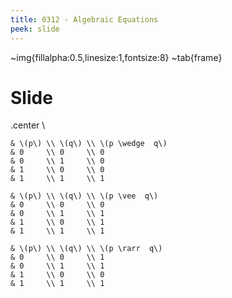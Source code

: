 ```yaml
---
title: 0312 - Algebraic Equations
peek: slide
---
```

~img{fillalpha:0.5,linesize:1,fontsize:8}
~tab{frame}


# Slide      


.center
\\
```tab{head,template:p10p10p25,id:a,fontsize:small,stretch:0.25}
& \(p\) \\ \(q\) \\ \(p \wedge  q\)
& 0     \\ 0     \\ 0
& 0     \\ 1     \\ 0
& 1     \\ 0     \\ 0
& 1     \\ 1     \\ 1
```
```tab{head,template:p10p10p25,id:b,fontsize:small,stretch:0.25}
& \(p\) \\ \(q\) \\ \(p \vee  q\)
& 0     \\ 0     \\ 0
& 0     \\ 1     \\ 1
& 1     \\ 0     \\ 1
& 1     \\ 1     \\ 1
```
```tab{head,template:p10p10p25,id:c,fontsize:small,stretch:0.25}
& \(p\) \\ \(q\) \\ \(p \rarr  q\)
& 0     \\ 0     \\ 1
& 0     \\ 1     \\ 1
& 1     \\ 0     \\ 0
& 1     \\ 1     \\ 1
```
